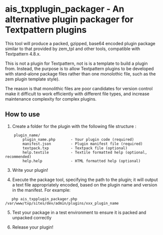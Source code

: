 # ais_txpplugin_packager - An alternative plugin packager for Textpattern plugins

This tool will produce a packed, gzipped, base64 encoded plugin package similar to that provided by zem_tpl and other tools, compatible with Textpattern 4.8.x.

This is not a plugin for Textpattern, not is is a template to build a plugin from. Instead, the purpose is to allow Textpattern plugins to be developed with stand-alone package files rather than one monolothic file, such as the zem plugin template style).

The reason is that monolithic files are poor candidates for version control make it difficult to work efficiently with different file types, and increase maintenance complexity for complex plugins.

## How to use

1. Create a folder for the plugin with the following file structure :
```
    plugin_name/
        plugin_name.php       - Your plugin code (required)
        manifest.json         - Plugin manifest file (required)
        textpack.txp          - Textpack file (optional)
        help.textile          - Textile formatted help (optional, recommended)
        help.help             - HTML formatted help (optional)
```

3. Write your plugin!

4. Execute the package tool, specifying the path to the plugin; it will output a text file appropriately encoded, based on the plugin name and version in the manifest. For example:
```
   php ais_txpplugin_packager.php /var/www/txp/sites/dev/admin/plugins/xxx_plugin_name
```

5. Test your package in a test environment to ensure it is packed and unpacked correctly

6. Release your plugin!
